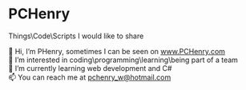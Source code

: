 # PCHenry  
Things\Code\Scripts I would like to share  

👋 Hi, I’m PHenry, sometimes I can be seen on www.PCHenry.com  
👀 I’m interested in coding\programming\learning\being part of a team  
🌱 I’m currently learning web development and C#  
📫 You can reach me at pchenry_w@hotmail.com  
